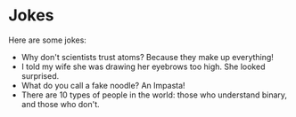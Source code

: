 # Jokes

Here are some jokes:

- Why don't scientists trust atoms? Because they make up everything!
- I told my wife she was drawing her eyebrows too high. She looked surprised.
- What do you call a fake noodle? An Impasta!
- There are 10 types of people in the world: those who understand binary, and those who don't.
